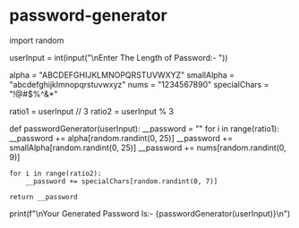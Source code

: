 # password-generator 
 
import random 
 
userInput = int(input("\nEnter The Length of Password:- ")) 
 
alpha = "ABCDEFGHIJKLMNOPQRSTUVWXYZ" 
smallAlpha = "abcdefghijklmnopqrstuvwxyz" 
nums = "1234567890" 
specialChars = "!@#$%^&*" 
 
ratio1 = userInput // 3 
ratio2 = userInput % 3 
 
 
def passwordGenerator(userInput): 
    __password = "" 
    for i in range(ratio1): 
        __password += alpha[random.randint(0, 25)] 
        __password += smallAlpha[random.randint(0, 25)] 
        __password += nums[random.randint(0, 9)] 
 
    for i in range(ratio2): 
        __password += specialChars[random.randint(0, 7)] 
 
    return __password 
 
 
print(f"\nYour Generated Password Is:- {passwordGenerator(userInput)}\n")
